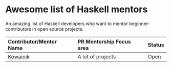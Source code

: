 # Awesome list of Haskell mentors
An amazing list of Haskell developers who want to mentor beginner-contributors in open source projects.

| Contributor/Mentor Name | PR Mentorship Focus area | Status |
| :-----------            | :---                     |    :--- |
| [Kowainik](https://github.com/kowainik) | A lot of projects | Open |
